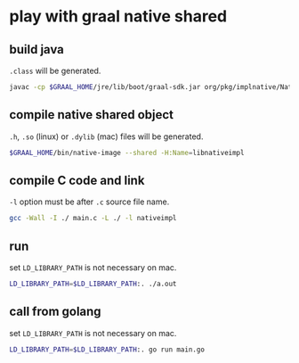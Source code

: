 # play with graal native shared

## build java

`.class` will be generated.

```sh
javac -cp $GRAAL_HOME/jre/lib/boot/graal-sdk.jar org/pkg/implnative/NativeImpl.java
```

## compile native shared object

`.h`, `.so` (linux) or `.dylib` (mac) files will be generated.

```sh
$GRAAL_HOME/bin/native-image --shared -H:Name=libnativeimpl
```

## compile C code and link

`-l` option must be after `.c` source file name.

```sh
gcc -Wall -I ./ main.c -L ./ -l nativeimpl
```

## run

set `LD_LIBRARY_PATH` is not necessary on mac.

```sh
LD_LIBRARY_PATH=$LD_LIBRARY_PATH:. ./a.out
```

## call from golang

set `LD_LIBRARY_PATH` is not necessary on mac.

```sh
LD_LIBRARY_PATH=$LD_LIBRARY_PATH:. go run main.go
```
